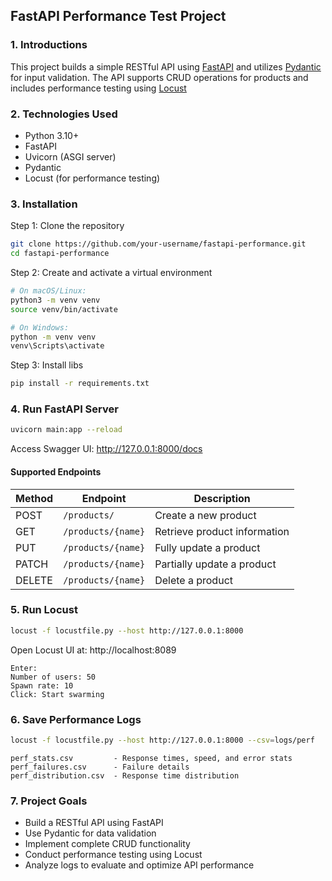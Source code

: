 ## FastAPI Performance Test Project

### 1. Introductions

This project builds a simple RESTful API using [FastAPI](https://fastapi.tiangolo.com/) and utilizes [Pydantic](https://docs.pydantic.dev/) for input validation. The API supports CRUD operations for products and includes performance testing using [Locust](https://locust.io/)

### 2. Technologies Used

- Python 3.10+
- FastAPI
- Uvicorn (ASGI server)
- Pydantic
- Locust (for performance testing)

### 3. Installation
Step 1: Clone the repository
```bash
git clone https://github.com/your-username/fastapi-performance.git
cd fastapi-performance
```
Step 2: Create and activate a virtual environment
```bash
# On macOS/Linux:
python3 -m venv venv
source venv/bin/activate

# On Windows:
python -m venv venv
venv\Scripts\activate
```
Step 3: Install libs
```bash
pip install -r requirements.txt
```

### 4. Run FastAPI Server
```bash
uvicorn main:app --reload
```
Access Swagger UI: http://127.0.0.1:8000/docs


#### Supported Endpoints
| Method | Endpoint           | Description                  |
| ------ | ------------------ | ---------------------------- |
| POST   | `/products/`       | Create a new product         |
| GET    | `/products/{name}` | Retrieve product information |
| PUT    | `/products/{name}` | Fully update a product       |
| PATCH  | `/products/{name}` | Partially update a product   |
| DELETE | `/products/{name}` | Delete a product             |

### 5. Run Locust
```bash
locust -f locustfile.py --host http://127.0.0.1:8000
```
Open Locust UI at: http://localhost:8089
```
Enter:
Number of users: 50
Spawn rate: 10
Click: Start swarming
```

### 6. Save Performance Logs
```bash
locust -f locustfile.py --host http://127.0.0.1:8000 --csv=logs/perf
```
```
perf_stats.csv         - Response times, speed, and error stats
perf_failures.csv      - Failure details
perf_distribution.csv  - Response time distribution
```
### 7. Project Goals
- Build a RESTful API using FastAPI
- Use Pydantic for data validation
- Implement complete CRUD functionality
- Conduct performance testing using Locust
- Analyze logs to evaluate and optimize API performance
